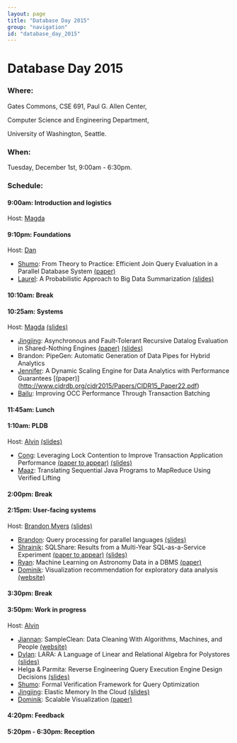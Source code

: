 ```yaml
---
layout: page
title: "Database Day 2015"
group: "navigation"
id: "database_day_2015"
---
```


# Database Day 2015

### **Where**: 

Gates Commons, CSE 691, Paul G. Allen Center,

Computer Science and Engineering Department,

University of Washington, Seattle.

### **When**: 

Tuesday, December 1st, 9:00am - 6:30pm.

### **Schedule**:

#### 9:00am: Introduction and logistics
Host: [Magda](http://www.cs.washington.edu/people/faculty/magda)

#### 9:10pm: Foundations
Host: [Dan](https://homes.cs.washington.edu/~suciu/)

- [Shumo](http://shumochu.com/): From Theory to Practice: Efficient Join Query Evaluation in a Parallel Database System [(paper)](https://homes.cs.washington.edu/~chushumo/files/sigmod_15_join.pdf)
- [Laurel](http://homes.cs.washington.edu/~ljorr1/): A Probabilistic Approach to Big Data Summarization [(slides)](slides/ljorr1_probabilisticsumm.pdf)

#### 10:10am: Break

#### 10:25am: Systems
Host: [Magda](http://www.cs.washington.edu/people/faculty/magda) [(slides)](slides/uwdb-day-2015-magda.pdf)

- [Jingjing](https://homes.cs.washington.edu/~jwang/): Asynchronous and Fault-Tolerant Recursive Datalog Evaluation in Shared-Nothing Engines [(paper)](https://homes.cs.washington.edu/~jwang/publications/p2317-wang.pdf) [(slides)](slides/recursive_dbday.pdf)
- Brandon: PipeGen: Automatic Generation of Data Pipes for Hybrid Analytics
- [Jennifer](http://homes.cs.washington.edu/~jortiz16/): A Dynamic Scaling Engine for Data Analytics with Performance Guarantees [(paper)] (http://www.cidrdb.org/cidr2015/Papers/CIDR15_Paper22.pdf)
- [Bailu](http://www.cs.cornell.edu/~blding/): Improving OCC Performance Through Transaction Batching

#### 11:45am: Lunch
 
#### 1:10am: PLDB
Host: [Alvin](http://homes.cs.washington.edu/~akcheung/) [(slides)](slides/pldb.pdf)

- [Cong](http://homes.cs.washington.edu/~congy/): Leveraging Lock Contention to Improve Transaction Application Performance [(paper to appear)](http://people.csail.mit.edu/congy/papers/vldb16_reorder.pdf) [(slides)](slides/query_reorder.pdf)
- [Maaz](http://homes.cs.washington.edu/~maazsaf/): Translating Sequential Java Programs to MapReduce Using Verified Lifting

#### 2:00pm: Break

#### 2:15pm: User-facing systems
Host: [Brandon Myers](https://homes.cs.washington.edu/~bdmyers/) [(slides)](https://homes.cs.washington.edu/~bdmyers/papers/myers_dbday_15_user_facing_intro.pdf)

- [Brandon](https://homes.cs.washington.edu/~bdmyers/): Query processing for parallel languages [(slides)](https://homes.cs.washington.edu/~bdmyers/papers/myers_dbday15.pdf)
- [Shrainik](https://homes.cs.washington.edu/~shrainik): SQLShare: Results from a Multi-Year SQL-as-a-Service Experiment [(paper to appear)](https://www.dropbox.com/s/835qvwhbclfuacw/paper.pdf?dl=0) [(slides)](https://www.dropbox.com/s/0ehbwqi8o20md5b/sqlshare.pdf?dl=0)
- [Ryan](https://homes.cs.washington.edu/~maas/):  Machine Learning on Astronomy Data in a DBMS [(paper)](http://homes.cs.washington.edu/~maas/papers/maas-myriagmm.pdf)
- [Dominik](https://homes.cs.washington.edu/~domoritz): Visualization recommendation for exploratory data analysis [(website)](https://idl.cs.washington.edu/papers/voyager)

#### 3:30pm: Break

#### 3:50pm: Work in progress
Host: [Alvin](http://homes.cs.washington.edu/~akcheung/)

- [Jiannan](http://www.cs.berkeley.edu/~jnwang/): SampleClean: Data Cleaning With Algorithms, Machines, and People [(website)](http://sampleclean.org/)
- [Dylan](https://www.linkedin.com/in/dylanhutchison): LARA: A Language of Linear and Relational Algebra for Polystores [(slides)](slides/2015-12-01-lara-algebra.pdf)
- Helga & Parmita: Reverse Engineering Query Execution Engine Design Decisions [(slides)](slides/helga_parmita_dbday.pdf)
- [Shumo](http://shumochu.com/): Formal Verification Framework for Query Optimization
- [Jingjing](https://homes.cs.washington.edu/~jwang/): Elastic Memory In the Cloud [(slides)](slides/elasticMem.pdf)
- [Dominik](https://homes.cs.washington.edu/~domoritz): Scalable Visualization [(paper)](http://www.interactive-analysis.org/papers/2015/moritz.pdf)

#### 4:20pm: Feedback

#### 5:20pm - 6:30pm: Reception

